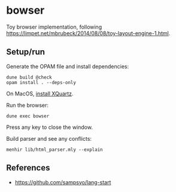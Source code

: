 # bowser

Toy browser implementation, following https://limpet.net/mbrubeck/2014/08/08/toy-layout-engine-1.html.

## Setup/run

Generate the OPAM file and install dependencies:
```
dune build @check
opam install . --deps-only
```

On MacOS, [install XQuartz](https://www.xquartz.org/).

Run the browser:
```
dune exec bowser
```

Press any key to close the window.

Build parser and see any conflicts:
```
menhir lib/html_parser.mly --explain
```

## References
- https://github.com/sampsyo/lang-start
